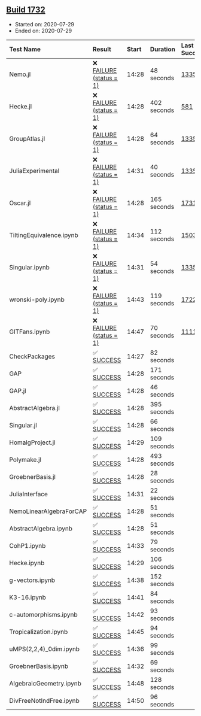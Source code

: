 ## [Build 1732](https://oscarci.mathematik.uni-kl.de/job/oscar-julia-1.4/1732/)

* Started on: 2020-07-29
* Ended on: 2020-07-29

| Test Name    | Result | Start | Duration | Last Success | First Failure |
|:-------------|:-------|:------|:---------|:-------------|:--------------|
| Nemo.jl | ❌ [FAILURE (status = 1)](https://oscarci.mathematik.uni-kl.de/job/oscar-julia-1.4/1732/artifact/logs/build-1732/Nemo.jl.log) | 14:28 | 48 seconds | [1335](https://oscarci.mathematik.uni-kl.de/job/oscar-julia-1.4/1335/) | [1336](https://oscarci.mathematik.uni-kl.de/job/oscar-julia-1.4/1336/) |
| Hecke.jl | ❌ [FAILURE (status = 1)](https://oscarci.mathematik.uni-kl.de/job/oscar-julia-1.4/1732/artifact/logs/build-1732/Hecke.jl.log) | 14:28 | 402 seconds | [581](https://oscarci.mathematik.uni-kl.de/job/oscar-julia-1.4/581/) | [582](https://oscarci.mathematik.uni-kl.de/job/oscar-julia-1.4/582/) |
| GroupAtlas.jl | ❌ [FAILURE (status = 1)](https://oscarci.mathematik.uni-kl.de/job/oscar-julia-1.4/1732/artifact/logs/build-1732/GroupAtlas.jl.log) | 14:28 | 64 seconds | [1335](https://oscarci.mathematik.uni-kl.de/job/oscar-julia-1.4/1335/) | [1336](https://oscarci.mathematik.uni-kl.de/job/oscar-julia-1.4/1336/) |
| JuliaExperimental | ❌ [FAILURE (status = 1)](https://oscarci.mathematik.uni-kl.de/job/oscar-julia-1.4/1732/artifact/logs/build-1732/JuliaExperimental.log) | 14:31 | 40 seconds | [1335](https://oscarci.mathematik.uni-kl.de/job/oscar-julia-1.4/1335/) | [1336](https://oscarci.mathematik.uni-kl.de/job/oscar-julia-1.4/1336/) |
| Oscar.jl | ❌ [FAILURE (status = 1)](https://oscarci.mathematik.uni-kl.de/job/oscar-julia-1.4/1732/artifact/logs/build-1732/Oscar.jl.log) | 14:28 | 165 seconds | [1731](https://oscarci.mathematik.uni-kl.de/job/oscar-julia-1.4/1731/) | [1732](https://oscarci.mathematik.uni-kl.de/job/oscar-julia-1.4/1732/) |
| TiltingEquivalence.ipynb | ❌ [FAILURE (status = 1)](https://oscarci.mathematik.uni-kl.de/job/oscar-julia-1.4/1732/artifact/logs/build-1732/TiltingEquivalence.ipynb.log) | 14:34 | 112 seconds | [1503](https://oscarci.mathematik.uni-kl.de/job/oscar-julia-1.4/1503/) | [1504](https://oscarci.mathematik.uni-kl.de/job/oscar-julia-1.4/1504/) |
| Singular.ipynb | ❌ [FAILURE (status = 1)](https://oscarci.mathematik.uni-kl.de/job/oscar-julia-1.4/1732/artifact/logs/build-1732/Singular.ipynb.log) | 14:31 | 54 seconds | [1335](https://oscarci.mathematik.uni-kl.de/job/oscar-julia-1.4/1335/) | [1336](https://oscarci.mathematik.uni-kl.de/job/oscar-julia-1.4/1336/) |
| wronski-poly.ipynb | ❌ [FAILURE (status = 1)](https://oscarci.mathematik.uni-kl.de/job/oscar-julia-1.4/1732/artifact/logs/build-1732/wronski-poly.ipynb.log) | 14:43 | 119 seconds | [1722](https://oscarci.mathematik.uni-kl.de/job/oscar-julia-1.4/1722/) | [1723](https://oscarci.mathematik.uni-kl.de/job/oscar-julia-1.4/1723/) |
| GITFans.ipynb | ❌ [FAILURE (status = 1)](https://oscarci.mathematik.uni-kl.de/job/oscar-julia-1.4/1732/artifact/logs/build-1732/GITFans.ipynb.log) | 14:47 | 70 seconds | [1111](https://oscarci.mathematik.uni-kl.de/job/oscar-julia-1.4/1111/) | [1112](https://oscarci.mathematik.uni-kl.de/job/oscar-julia-1.4/1112/) |
| CheckPackages | ✅ [SUCCESS](https://oscarci.mathematik.uni-kl.de/job/oscar-julia-1.4/1732/artifact/logs/build-1732/CheckPackages.log) | 14:27 | 82 seconds |  |  |
| GAP | ✅ [SUCCESS](https://oscarci.mathematik.uni-kl.de/job/oscar-julia-1.4/1732/artifact/logs/build-1732/GAP.log) | 14:28 | 171 seconds |  |  |
| GAP.jl | ✅ [SUCCESS](https://oscarci.mathematik.uni-kl.de/job/oscar-julia-1.4/1732/artifact/logs/build-1732/GAP.jl.log) | 14:28 | 46 seconds |  |  |
| AbstractAlgebra.jl | ✅ [SUCCESS](https://oscarci.mathematik.uni-kl.de/job/oscar-julia-1.4/1732/artifact/logs/build-1732/AbstractAlgebra.jl.log) | 14:28 | 395 seconds |  |  |
| Singular.jl | ✅ [SUCCESS](https://oscarci.mathematik.uni-kl.de/job/oscar-julia-1.4/1732/artifact/logs/build-1732/Singular.jl.log) | 14:28 | 66 seconds |  |  |
| HomalgProject.jl | ✅ [SUCCESS](https://oscarci.mathematik.uni-kl.de/job/oscar-julia-1.4/1732/artifact/logs/build-1732/HomalgProject.jl.log) | 14:29 | 109 seconds |  |  |
| Polymake.jl | ✅ [SUCCESS](https://oscarci.mathematik.uni-kl.de/job/oscar-julia-1.4/1732/artifact/logs/build-1732/Polymake.jl.log) | 14:28 | 493 seconds |  |  |
| GroebnerBasis.jl | ✅ [SUCCESS](https://oscarci.mathematik.uni-kl.de/job/oscar-julia-1.4/1732/artifact/logs/build-1732/GroebnerBasis.jl.log) | 14:28 | 28 seconds |  |  |
| JuliaInterface | ✅ [SUCCESS](https://oscarci.mathematik.uni-kl.de/job/oscar-julia-1.4/1732/artifact/logs/build-1732/JuliaInterface.log) | 14:31 | 22 seconds |  |  |
| NemoLinearAlgebraForCAP | ✅ [SUCCESS](https://oscarci.mathematik.uni-kl.de/job/oscar-julia-1.4/1732/artifact/logs/build-1732/NemoLinearAlgebraForCAP.log) | 14:28 | 51 seconds |  |  |
| AbstractAlgebra.ipynb | ✅ [SUCCESS](https://oscarci.mathematik.uni-kl.de/job/oscar-julia-1.4/1732/artifact/logs/build-1732/AbstractAlgebra.ipynb.log) | 14:28 | 51 seconds |  |  |
| CohP1.ipynb | ✅ [SUCCESS](https://oscarci.mathematik.uni-kl.de/job/oscar-julia-1.4/1732/artifact/logs/build-1732/CohP1.ipynb.log) | 14:33 | 79 seconds |  |  |
| Hecke.ipynb | ✅ [SUCCESS](https://oscarci.mathematik.uni-kl.de/job/oscar-julia-1.4/1732/artifact/logs/build-1732/Hecke.ipynb.log) | 14:29 | 106 seconds |  |  |
| g-vectors.ipynb | ✅ [SUCCESS](https://oscarci.mathematik.uni-kl.de/job/oscar-julia-1.4/1732/artifact/logs/build-1732/g-vectors.ipynb.log) | 14:38 | 152 seconds |  |  |
| K3-16.ipynb | ✅ [SUCCESS](https://oscarci.mathematik.uni-kl.de/job/oscar-julia-1.4/1732/artifact/logs/build-1732/K3-16.ipynb.log) | 14:41 | 84 seconds |  |  |
| c-automorphisms.ipynb | ✅ [SUCCESS](https://oscarci.mathematik.uni-kl.de/job/oscar-julia-1.4/1732/artifact/logs/build-1732/c-automorphisms.ipynb.log) | 14:42 | 93 seconds |  |  |
| Tropicalization.ipynb | ✅ [SUCCESS](https://oscarci.mathematik.uni-kl.de/job/oscar-julia-1.4/1732/artifact/logs/build-1732/Tropicalization.ipynb.log) | 14:45 | 94 seconds |  |  |
| uMPS(2,2,4)_0dim.ipynb | ✅ [SUCCESS](https://oscarci.mathematik.uni-kl.de/job/oscar-julia-1.4/1732/artifact/logs/build-1732/uMPS-2-2-4-_0dim.ipynb.log) | 14:36 | 99 seconds |  |  |
| GroebnerBasis.ipynb | ✅ [SUCCESS](https://oscarci.mathematik.uni-kl.de/job/oscar-julia-1.4/1732/artifact/logs/build-1732/GroebnerBasis.ipynb.log) | 14:32 | 69 seconds |  |  |
| AlgebraicGeometry.ipynb | ✅ [SUCCESS](https://oscarci.mathematik.uni-kl.de/job/oscar-julia-1.4/1732/artifact/logs/build-1732/AlgebraicGeometry.ipynb.log) | 14:48 | 128 seconds |  |  |
| DivFreeNotIndFree.ipynb | ✅ [SUCCESS](https://oscarci.mathematik.uni-kl.de/job/oscar-julia-1.4/1732/artifact/logs/build-1732/DivFreeNotIndFree.ipynb.log) | 14:50 | 96 seconds |  |  |
